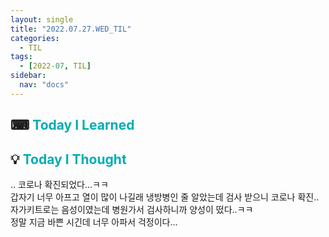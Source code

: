 ```yaml
---
layout: single
title: "2022.07.27.WED_TIL"
categories:
  - TIL
tags:
  - [2022-07, TIL]
sidebar:
  nav: "docs"
---
```


## ⌨ <a style="color:#00adb5">Today I Learned</a>

## 💡 <a style="color:#00adb5">Today I Thought</a>

.. 코로나 확진되었다...ㅋㅋ<br>
갑자기 너무 아프고 열이 많이 나길래 냉방병인 줄 알았는데 검사 받으니 코로나 확진..<br>
자가키트로는 음성이였는데 병원가서 검사하니까 양성이 떴다..ㅋㅋ<br>
정말 지금 바쁜 시긴데 너무 아파서 걱정이다...
